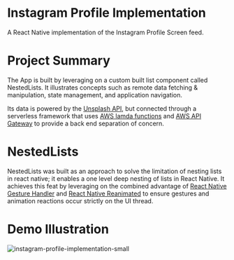 # Instagram Profile Implementation
A React Native implementation of the Instagram Profile Screen feed.

# Project Summary 
The App is built by leveraging on a custom built list component called NestedLists. It illustrates concepts such as remote data fetching & manipulation, state management, and application navigation.

Its data is powered by the [Unsplash API](https://unsplash.com/), but connected through a serverless framework that uses [AWS lamda functions](https://docs.aws.amazon.com/lambda/) and [AWS API Gateway](https://aws.amazon.com/api-gateway/) to provide a back end separation of concern.

# NestedLists
NestedLists was built as an approach to solve the limitation of nesting lists in react native; it enables a one level deep nesting of lists in React Native. It achieves this feat by leveraging on the combined advantage of [React Native Gesture Handler](https://docs.swmansion.com/react-native-gesture-handler/) and [React Native Reanimated](https://docs.swmansion.com/react-native-reanimated/) to ensure gestures and animation reactions occur strictly on the UI thread. 

# Demo Illustration
![instagram-profile-implementation-small](https://user-images.githubusercontent.com/66824020/197383122-fb4abd82-1708-4baf-b934-8976a2998536.gif)
